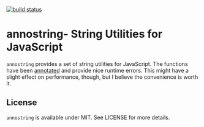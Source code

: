 [![build status](https://secure.travis-ci.org/annojs/string.png)](http://travis-ci.org/annojs/string)
# annostring- String Utilities for JavaScript

`annostring` provides a set of string utilities for JavaScript. The functions have been [annotated](https://github.com/annojs/annotate) and provide nice runtime errors. This might have a slight effect on performance, though, but I believe the convenience is worth it.

## License

`annostring` is available under MIT. See LICENSE for more details.
